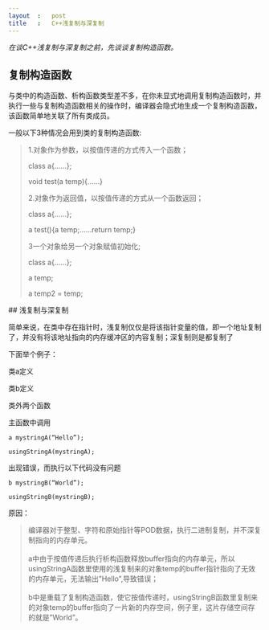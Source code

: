 ```yaml
---
layout	:	post
title	:	C++浅复制与深复制
---
```

*在谈C++浅复制与深复制之前，先谈谈复制构造函数。*

## 复制构造函数

与类中的构造函数、析构函数类型差不多，在你未显式地调用复制构造函数时，并执行一些与复制构造函数相关的操作时，编译器会隐式地生成一个复制构造函数，该函数简单地关联了所有类成员。

一般以下3种情况会用到类的复制构造函数:
<blockquote>
1.对象作为参数，以按值传递的方式传入一个函数；<br>

class a{……};<br>

void test(a temp){……}<br>

2.对象作为返回值，以按值传递的方式从一个函数返回；<br>

class a{……};<br>

a test(){a temp;……return temp;}<br>

3一个对象给另一个对象赋值初始化;<br>

class a{……};<br>

a temp;<br>

a temp2 = temp;<br>
</blockquote>
## 浅复制与深复制

简单来说，在类中存在指针时，浅复制仅仅是将该指针变量的值，即一个地址复制了，并没有将该地址指向的内存缓冲区的内容复制；深复制则是都复制了

下面举个例子：

类a定义

类b定义

类外两个函数

主函数中调用

`a mystringA(“Hello”);`

`usingStringA(mystringA);`

出现错误，而执行以下代码没有问题

`b mystringB(“World”);`

`usingStringB(mystringB);`


原因：
<blockquote>
编译器对于整型、字符和原始指针等POD数据，执行二进制复制，并不深复制指向的内存单元。<br><br>
a中由于按值传递后执行析构函数释放buffer指向的内存单元，所以usingStringA函数里使用的浅复制来的对象temp的buffer指针指向了无效的内存单元，无法输出”Hello”,导致错误；<br><br>
b中是重载了复制构造函数，使它按值传递时，usingStringB函数里复制来的对象temp的buffer指向了一片新的内存空间，例子里，这片存储空间存的就是”World”。
</blockquote>